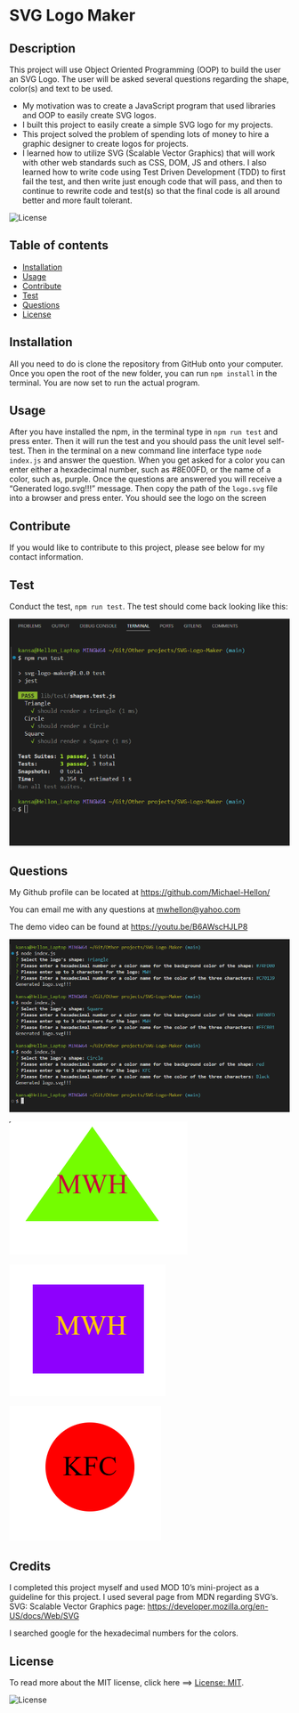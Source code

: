
# SVG Logo Maker

## Description

This project will use Object Oriented Programming (OOP) to build the user an SVG Logo. The user will be asked several questions regarding the shape, color(s) and text to be used.

- My motivation was to create a JavaScript program that used libraries and OOP to easily create SVG logos.
- I built this project to easily create a simple SVG logo for my projects.
- This project solved the problem of spending lots of money to hire a graphic designer to create logos for projects.
- I learned how to utilize SVG (Scalable Vector Graphics) that will work with other web standards such as CSS, DOM, JS and others.  I also learned how to write code using Test Driven Development (TDD) to first fail the test, and then write just enough code that will pass, and then to continue to rewrite code and test(s) so that the final code is all around better and more fault tolerant.  

![License](https://img.shields.io/badge/License-MIT-green.svg)

## Table of contents

* [Installation](#installation)
* [Usage](#usage)
* [Contribute](#contribute)
*  [Test](#test)
* [Questions](#questions)
* [License](#license)

## Installation

All you need to do is clone the repository from GitHub onto your computer. Once you open the root of the new folder, you can run `npm install` in the terminal. You are now set to run the actual program.

## Usage

After you have installed the npm, in the terminal type in `npm run test` and press enter. Then it will run the test and you should pass the unit level self-test. Then in the terminal on a new command line interface type `node index.js` and answer the question. When you get asked for a color you can enter either a hexadecimal number, such as #8E00FD, or the name of a color, such as, purple. Once the questions are answered you will receive a “Generated logo.svg!!!” message. Then copy the path of the `logo.svg` file into a browser and press enter. You should see the logo on the screen

## Contribute

If you would like to contribute to this project, please see below for my contact information.

## Test

Conduct the test, `npm run test`. The test should come back looking like this:

![screenshot](./images/test_screenshot.png)

## Questions

My Github profile can be located at <https://github.com/Michael-Hellon/>

You can email me with any questions at <mwhellon@yahoo.com>

The demo video can be found at <https://youtu.be/B6AWscHJLP8>

![screenshot](./images/SVG%20generation%20screenshot%20.png)

![screenshot](./examples/svg%20logo%20green%20triangle.png)

![screenshot](./examples/svg%20logo%20purple%20square.png)

![screenshot](./examples/svg%20logo%20red%20circle.png)

## Credits

I completed this project myself and used MOD 10’s mini-project as a guideline for this project. I used several page from MDN regarding SVG’s.  SVG: Scalable Vector Graphics page: <https://developer.mozilla.org/en-US/docs/Web/SVG>

I searched google for the hexadecimal numbers for the colors.

## License

To read more about the MIT license, click here ==> [License: MIT](https://opensource.org/licenses/MIT).

![License](https://img.shields.io/badge/License-MIT-green.svg)
